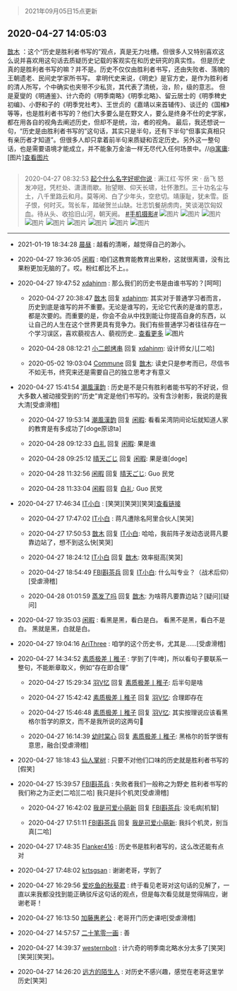 > 2021年09月05日15点更新
<link rel="stylesheet" href="https://cdn.jsdelivr.net/gh/taotie6/sampleJSON@main/css/photo_show.css">


 ## 2020-04-27 14:05:03 

 [㪚木](https://www.coolapk.com/feed/18386152?shareKey=ZjFjNTk2NWJjN2NmNjEzMTc1NDc~) ：这个“历史是胜利者书写的”观点，真是无力吐槽。但很多人又特别喜欢这么说并喜欢用这句话去质疑历史记载的客观实在和历史研究的真实性。
但是历史真的是胜利者书写的嘛？并不是。历史不仅仅由胜利者书写，还由失败者、落魄的王朝遗老、民间史学家所书写。
拿明代史来说，《明史》是官方史<!--break-->，是作为胜利者的清人所写，个中确实也夹带不少私货，其代表了清统，治，阶，级的意志。
但是夏燮的《明通鉴》、计六奇的《明季南略》《明季北略》、留云居士的《明季稗史初编》、小野和子的《明季党社考》、王世贞的《嘉靖以来首辅传》、谈迁的《国榷》等等，也是胜利者书写的？他们大多要么是在野文人，要么是终身不仕的史学家，都在用各自的视角去阐述历史，但却不是统，治，者的视角。
最后，我还想说一句，“历史是由胜利者书写的”这句话，其实只是半句，还有下半句“但事实真相只有亲历者才知道”。但很多人却只拿着前半句来质疑和否定历史。另外这一整句话，也是需要语境才能成立，并不能象万金油一样无尽代入任何场景中。//<a class="feed-link-uname" href="/u/寓庸">@寓庸</a>:[图片]<a class="feed-forward-pic" href="http://image.coolapk.com/feed/2020/0427/13/1081091_01aaad52_6207_043@1440x1284.jpeg">查看图片</a> 

<div class="album">
<img class="img-item" src="" />
</div>

> 2020-04-27 08:32:53 
> [起个什么名字好呢你说](https://www.coolapk.com/feed/18378183?shareKey=YTg4YjBhMTYwMTI5NjEzMTc1NDc~) : 满江红·写怀 宋 · 岳飞 怒发冲冠，凭栏处、潇潇雨歇。抬望眼、仰天长啸，壮怀激烈。三十功名尘与土，八千里路云和月。莫等闲、白了少年头，空悲切。靖康耻，犹未雪。臣子恨，何时灭。驾长车，踏破贺兰山缺。壮志饥餐胡虏肉，笑谈渴饮匈奴血。待从头、收拾旧山河，朝天阙。 <a class="feed-link-tag" href="/t/手机摄影?type=0">#手机摄影#</a> 
![图片](https://image.coolapk.com/feed/2020/0427/08/1503909_63a02e2f_7327_7907@3328x2490.jpeg)
![图片](https://image.coolapk.com/feed/2020/0427/08/1503909_b20494d4_7327_792@3328x2490.jpeg)
![图片](https://image.coolapk.com/feed/2020/0427/08/1503909_d96b6cef_7327_7913@2490x3328.jpeg)
![图片](https://image.coolapk.com/feed/2020/0427/08/1503909_1a3a51fd_7327_7909@2490x3328.jpeg)
![图片](https://image.coolapk.com/feed/2020/0427/08/1503909_cae48b0d_7327_7922@2490x3328.jpeg)
![图片](https://image.coolapk.com/feed/2020/0427/08/1503909_06eeb567_7327_7915@2490x3328.jpeg)
![图片](https://image.coolapk.com/feed/2020/0427/08/1503909_41084306_7327_7917@3328x2490.jpeg)
![图片](https://image.coolapk.com/feed/2020/0427/08/1503909_c6c5b831_7327_7911@2490x3328.jpeg)
![图片](https://image.coolapk.com/feed/2020/0427/08/1503909_9946f855_7571_9829@2490x3328.jpeg)

 ------- 

- 2021-01-19 18:34:28 [晨昼](uid=2102551) : 越看的清晰，越觉得自己的渺小。 

- 2020-04-27 19:36:05 [闲暇](uid=2113212) : 咱们这教育能教育出果粉，这就很离谱，没有比果粉更加无脑的了。哎。粉红都比不上。。 

- 2020-04-27 19:47:52 [xdahinm](uid=778338) : 那么我们的历史书是由谁书写的？[呵呵] 

    - 2020-04-27 20:38:47 [㪚木](uid=1081091) 回复 [xdahinm](uid=778338): 其实对于普通学习者而言，历史到底是谁写的并不重要。无论是谁写的，无论它代表的是谁的意志，都是次要的。而重要的是，你会不会从中找到能让你提高自身的东西，以让自己的人生在这个世界更具有竞争力。我们有些普通学习者往往存在一个学习误区，喜欢藐视古人、藐视历史.. <a href="/feed/replyList?id=127181919">查看更多</a> ![图片](https://image.coolapk.com/feed/2019/0507/23/1081091_4568_9135@350x195.gif)

    - 2020-04-28 08:12:21 [小二郎烤串](uid=1028062) 回复 [xdahinm](uid=778338): 设计师女儿[二哈] 

    - 2020-05-02 19:03:04 [Commune](uid=1309170) 回复 [㪚木](uid=1081091): 读史只是参考而已，尽信书不如无书，终究来还是需要自己的独立思考才有意义 

- 2020-04-27 15:41:54 [潮風漢韵](uid=1058691) : 历史是不是只有胜利者能书写的不好说，但大多数人被动接受到的“历史”肯定是他们书写的。没有含沙射影，我说的是我大清[受虐滑稽] 

    - 2020-04-27 19:53:14 [潮風漢韵](uid=1058691) 回复 [闲暇](uid=2113212): 看看呆湾阴间论坛就知道人家的教育是有多成功了[doge原谅ta] 

    - 2020-04-28 09:12:33 [白礼](uid=1528397) 回复 [闲暇](uid=2113212): 果是谁 

    - 2020-04-28 09:25:12 [晴天ごじ](uid=3288698) 回复 [闲暇](uid=2113212): 果是谁[doge] 

    - 2020-04-28 11:32:56 [闲暇](uid=2113212) 回复 [晴天ごじ](uid=3288698): Guo 民党 

    - 2020-04-28 11:33:04 [闲暇](uid=2113212) 回复 [白礼](uid=1528397): Guo 民党 

- 2020-04-27 17:46:34 [IT小白](uid=1002886) : [笑哭][笑哭][笑哭]<a class="feed-link-url" href="https://cj.sina.cn/article/norm_detail?url=https://tech.sina.com.cn/i/2020-04-27/doc-iircuyvi0094675.shtml" title="https://cj.sina.cn/article/norm_detail?url=https://tech.sina.com.cn/i/2020-04-27/doc-iircuyvi0094675.shtml" target="_blank" rel="nofollow">查看链接</a> 

    - 2020-04-27 17:47:02 [IT小白](uid=1002886) : 蒋凡遭除名阿里合伙人[笑哭] 

    - 2020-04-27 17:50:53 [㪚木](uid=1081091) 回复 [IT小白](uid=1002886): 哈哈，我前阵子发动态说蒋凡要靠边站了，想不到这么快[笑哭] 

    - 2020-04-27 18:24:12 [IT小白](uid=1002886) 回复 [㪚木](uid=1081091): 效率挺高[笑哭] 

    - 2020-04-27 18:54:49 [FBI斟茶兵](uid=2990798) 回复 [IT小白](uid=1002886): 什么叫专业？（战术后仰）[受虐滑稽] 

    - 2020-04-28 01:01:59 [蒸发了吗](uid=1621333) 回复 [㪚木](uid=1081091): 为啥蒋凡要靠边站？[疑问][疑问] 

- 2020-04-27 19:35:03 [闲暇](uid=2113212) : 看黑是黑，看白是白。
看黑不是黑，看白不是白。
黑就是黑，白就是白。 

- 2020-04-27 19:04:16 [AriThree](uid=1560115) : 咱学的这个历史书，尤其是……[受虐滑稽] 

- 2020-04-27 14:34:52 [素质极差丨稚子](uid=2773473) : 学到了[牛啤]，所以看句子要联系一整句，不能断章取义，例如“存在即合理” 

    - 2020-04-27 15:29:34 [羽V忆](uid=1291531) 回复 [素质极差丨稚子](uid=2773473): 后半句是啥 

    - 2020-04-27 15:42:42 [素质极差丨稚子](uid=2773473) 回复 [羽V忆](uid=1291531): 合理即存在 

    - 2020-04-27 15:46:48 [素质极差丨稚子](uid=2773473) 回复 [羽V忆](uid=1291531): 其实按理说应该看黑格尔哲学的原文，而不是我所说的这两句🙏 

    - 2020-04-27 16:14:39 [幼时棠心](uid=1017379) 回复 [素质极差丨稚子](uid=2773473): 黑格尔的哲学很有意思，融合[受虐滑稽] 

- 2020-04-27 18:18:43 [仙人掌树](uid=3210433) : 只要不对他们口味的历史就是胜利者书写的[假笑] 

- 2020-04-27 15:39:57 [FBI斟茶兵](uid=2990798) : 失败者我们一般称之为野史
胜利者书写的我们称之为正史[二哈][二哈]
我只是抖个机灵[受虐滑稽] 

    - 2020-04-27 16:42:02 [我是可爱小萌新](uid=2909123) 回复 [FBI斟茶兵](uid=2990798): 没毛病[机智] 

    - 2020-04-27 17:51:11 [FBI斟茶兵](uid=2990798) 回复 [我是可爱小萌新](uid=2909123): 我抖个机灵，别当真[二哈] 

- 2020-04-27 17:48:35 [Flanker416](uid=447843) : 历史书是胜利者写的，这么改还能有点对 

- 2020-04-27 17:48:02 [krtsgsan](uid=637151) : 谢谢老哥，学到了 

- 2020-04-27 16:29:56 [爱吃鱼的秋葵君](uid=1197189) : 终于看见老哥对这句话的见解了，一直以来我都没找到能正确驳斥这句话的观点，但是每次看见就是觉得隔应，谢谢老哥！ 

- 2020-04-27 16:13:50 [加藤惠老公](uid=1266680) : 老哥开门历史课吧[受虐滑稽] 

- 2020-04-27 14:57:57 [二十笔零一画](uid=1208071) : 善 

- 2020-04-27 14:39:37 [westernbolt](uid=2121219) : 计六奇的明季南北略水分太多了[笑哭][笑哭][笑哭]。 

- 2020-04-27 14:26:20 [远方的陌生人](uid=1887972) : 对历史不感兴趣，感觉在老哥这里学历史[笑哭] 

